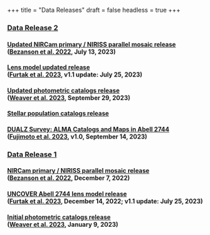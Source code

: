 +++
title = "Data Releases"
draft = false
headless = true
+++


<!-- 
DR2
-->

<h3 id="DR2" class="minor margtop"><a href="DR2.html">Data Release 2</a>
</h3>

<!-- Mosaic release -->
<h4 class="minor bigger">
    <a href="DR2.html#Mosaics">Updated NIRCam primary / NIRISS parallel mosaic release</a>
    <div class="smaller">(<a href="https://ui.adsabs.harvard.edu/abs/2022arXiv221204026B/abstract">Bezanson et al. 2022</a>, July 13, 2023)</div>
</h4>

<!-- Lensing map release -->
<h4 class="minor bigger">
    <a href="DR2.html#LensingMaps">Lens model updated release</a>
    <div class="smaller">(<a href="https://ui.adsabs.harvard.edu/abs/2023MNRAS.523.4568F/abstract">Furtak et al. 2023</a>, v1.1 update: July 25, 2023)</div>
</h4>

<!-- Photometry catalog release -->
<h4 class="minor bigger">
    <a href="DR2.html#PhotometricCatalogs">Updated photometric catalogs release</a>
    <div class="smaller">(<a href="https://ui.adsabs.harvard.edu/abs/2023arXiv230102671W/abstract">Weaver et al. 2023</a>, September 29, 2023)</div>
</h4>


<!-- SPS catalog release -->
<h4 class="minor bigger">
    <a href="DR2.html#SPSCatalogs">Stellar population catalogs release</a>
    <!-- <div class="smaller">(<a href="#">Wang et al. 2023</a>, September XX, 2023)</div> -->
</h4>


<!-- SPS catalog release -->
<h4 class="minor bigger">
    <a href="DR2.html#DUALZ">DUALZ Survey: ALMA Catalogs and Maps in Abell 2744</a>
    <div class="smaller">(<a href="https://ui.adsabs.harvard.edu/abs/2023arXiv230907834F/abstract">Fujimoto et al. 2023</a>, v1.0, September 14, 2023)</div>
</h4>


<!-- 
DR1 
-->

<h3 id="DR1" class="minor margtop"><a href="DR1.html">Data Release 1</a>
</h3>

<!-- Mosaic release -->
<h4 class="minor bigger">
    <a href="DR1.html#Mosaics">NIRCam primary / NIRISS parallel mosaic release</a>
    <div class="smaller">(<a href="https://ui.adsabs.harvard.edu/abs/2022arXiv221204026B/abstract">Bezanson et al. 2022</a>, December 7, 2022)</div>
</h4>

<!-- Lensing map release -->
<h4 class="minor bigger">
    <a href="DR1.html#LensingMaps">UNCOVER Abell 2744 lens model release</a>
    <div class="smaller">(<a href="https://ui.adsabs.harvard.edu/abs/2023MNRAS.523.4568F/abstract">Furtak et al. 2023</a>, December 14, 2022; 
    v1.1 update: July 25, 2023)</div>
</h4>

<!-- Initial photometry catalog release -->
<h4 class="minor bigger">
    <a href="DR1.html#PhotometricCatalogs">Initial photometric catalogs release</a>
    <div class="smaller">(<a href="https://ui.adsabs.harvard.edu/abs/2023arXiv230102671W/abstract">Weaver et al. 2023</a>, January 9, 2023)</div>
</h4>